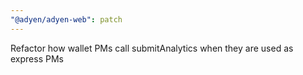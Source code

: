 ```yaml
---
"@adyen/adyen-web": patch
---
```


Refactor how wallet PMs call submitAnalytics when they are used as express PMs
